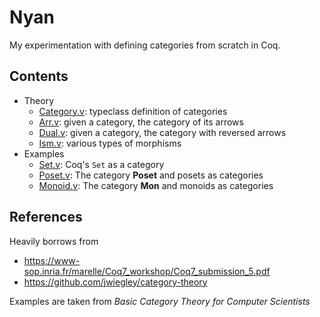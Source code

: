# Nyan

My experimentation with defining categories from scratch in Coq. 

## Contents

- Theory
  + [Category.v](./Theory/Category.v): typeclass definition of categories
  + [Arr.v](./Theory/Arr.v): given a category, the category of its arrows
  + [Dual.v](./Theory/Dual.v): given a category, the category with reversed arrows
  + [Ism.v](./Theory/Ism.v): various types of morphisms
- Examples
  + [Set.v](./Examples/Set.v): Coq's `Set` as a category
  + [Poset.v](./Examples/Poset.v): The category **Poset** and posets as categories
  + [Monoid.v](./Examples/.v): The category **Mon** and monoids as categories  

## References

Heavily borrows from 
- https://www-sop.inria.fr/marelle/Coq7_workshop/Coq7_submission_5.pdf
- https://github.com/jwiegley/category-theory

Examples are taken from _Basic Category Theory for Computer Scientists_ 
